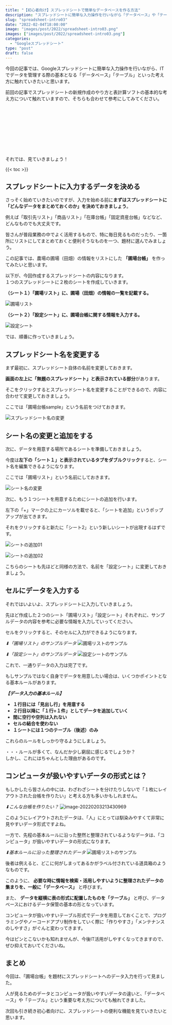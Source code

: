 ```yaml
---
title: "【初心者向け】スプレッドシートで簡単なデータベースを作る方法"
description: "スプレッドシートに簡単な入力操作を行いながら「データベース」や「テーブル」といったデータ管理の基本について解説します。"
slug: "spreadsheet-intro03"
date: "2022-02-04T18:00:00"
image: "images/post/2022/spreadsheet-intro03.png"
images: ["images/post/2022/spreadsheet-intro03.png"]
categories: 
  - "Googleスプレッドシート"
type: "post"
draft: false
---
```


今回の記事では、Googleスプレッドシートに簡単な入力操作を行いながら、ITでデータを管理する際の基本となる「データベース」「テーブル」といった考え方に触れていきたいと思います。

前回の記事でスプレッドシートの新規作成のやり方と表計算ソフトの基本的な考え方について触れていますので、そちらも合わせて参考にしてみてください。

<div class="iframely-embed"><div class="iframely-responsive" style="height: 140px; padding-bottom: 0;"><a href="https://nouka-it.com/blog/2022/spreadsheet-intro02/" data-iframely-url="//cdn.iframe.ly/api/iframe?card=small&url=https%3A%2F%2Fnouka-it.com%2Fblog%2F2022%2Fspreadsheet-intro02%2F&key=d9cf522df2f6cbab308f945a2b3c5555"></a></div></div><script async src="//cdn.iframe.ly/embed.js" charset="utf-8"></script>

それでは、見ていきましょう！

{{< toc >}}

## スプレッドシートに入力するデータを決める

さっそく始めていきたいのですが、入力を始める前に**まずはスプレッドシートに「どんなデータをまとめておくのか」を決めておきましょう**。

例えば「取引先リスト」「商品リスト」「在庫台帳」「固定資産台帳」などなど、どんなものでも大丈夫です。  

皆さんが普段業務の中でよく活用するもので、特に毎日見るものだったり、一箇所にリストにしてまとめておくと便利そうなものを一つ、題材に選んでみましょう。

この記事では、農場の圃場（田畑）の情報をリストにした **「圃場台帳」** を作ってみたいと思います。  

以下が、今回作成するスプレッドシートの内容になります。  
１つのスプレッドシートに２枚のシートを作成していきます。  

**（シート１）「圃場リスト」に、圃場（田畑）の情報の一覧を記載する。**

![圃場リスト](./01.png)

**（シート２）「設定シート」に、圃場台帳に関する情報を入力する。**

![設定シート](./02.png)

では、順番に作っていきましょう。

## スプレッドシート名を変更する

まず最初に、スプレッドシート自体の名前を変更しておきます。

**画面の左上に「無題のスプレッドシート」と表示されている部分**があります。

そこをクリックするとスプレッドシート名を変更することができるので、内容に合わせて変更しておきましょう。

ここでは「圃場台帳sample」という名前をつけておきます。

![スプレッドシート名の変更](./03.png)

## シート名の変更と追加をする

次に、データを用意する場所であるシートを準備しておきましょう。

今度は**左下の「シート１」と表示されているタブをダブルクリック**すると、シート名を編集できるようになります。  

ここでは「圃場リスト」という名前にしておきます。

![シート名の変更](./04.png)

次に、もう１つシートを用意するためにシートの追加を行います。

左下の「+」マークの上にカーソルを載せると、「シートを追加」というポップアップが出てきます。  

それをクリックすると新たに「シート2」という新しいシートが出現するはずです。

![シートの追加01](./05.png)

![シートの追加02](./06.png)

こちらのシートも先ほどと同様の方法で、名前を「設定シート」に変更しておきましょう。

## セルにデータを入力する

それではいよいよ、スプレッドシートに入力していきましょう。

先ほど作成した２つのシート「圃場リスト」「設定シート」それぞれに、サンプルデータの内容を参考に必要な情報を入力していってください。  

セルをクリックすると、そのセルに入力ができるようになります。

*⬇︎「圃場リスト」のサンプルデータ*
![圃場リストのサンプル](./07.png)

*⬇︎「設定シート」のサンプルデータ*
![設定シートのサンプル](./08.png)

これで、一通りデータの入力は完了です。  

もしサンプルではなく自身でデータを用意したい場合は、いくつかポイントとなる基本ルールがあります。

***【データ入力の基本ルール】***
- **１行目には「見出し行」を用意する**  
- **２行目以降に「１行=１件」としてデータを追加していく**  
- **間に空行や空列は入れない**  
- **セルの結合を使わない**  
- **１シートには１つのテーブル（後述）のみ**  

これらのルールをしっかり守るようにしましょう。

・・・ルールが多くて、なんだか少し窮屈に感じるでしょうか？  
しかし、これにはちゃんとした理由があるのです。

## コンピュータが扱いやすいデータの形式とは？

もしかしたら皆さんの中には、わざわざシートを分けたりしないで「１枚にレイアウトされた台帳を作りたい」と考える方も多いかもしれません。  

*⬇︎こんな台帳を作りたい？*
![image-20220203213430969](./09.png)

このようにレイアウトされたデータは、「人」にとっては馴染みやすくて非常に見やすいデータ形式ですよね。  

一方で、先程の基本ルールに沿った整然と整理されているようなデータは、「コンピュータ」が扱いやすいデータの形式になります。

*⬇︎基本ルールに沿った整理されたデータ*
![圃場リストのサンプル](./10.png)

後者は例えると、どこに何がしまってあるかがラベル付されている道具箱のようなものです。  

このように、 **必要な時に情報を検索・活用しやすいように整理されたデータの集まりを、一般に「データベース」**  と呼びます。   

また、 **データを縦横に表の形式に配置したものを「テーブル」** と呼び、データベースにおけるデータ保管の基本の形となっています。

コンピュータが扱いやすいテーブル形式でデータを用意しておくことで、プログラミングやノーコードアプリ制作をしていく際に「作りやすさ」「メンテナンスのしやすさ」がぐんと変わってきます。

今はピンとこないかも知れませんが、今後IT活用がしやすくなってきますので、ぜひ抑えておいてくださいね。

## まとめ

今回は、「圃場台帳」を題材にスプレッドシートへのデータ入力を行って見ました。  

人が見るためのデータとコンピュータが扱いやすいデータの違いと、「データベース」や「テーブル」という重要な考え方についても触れてきました。

次回も引き続き初心者向けに、スプレッドシートの便利な機能を見ていきたいと思います。